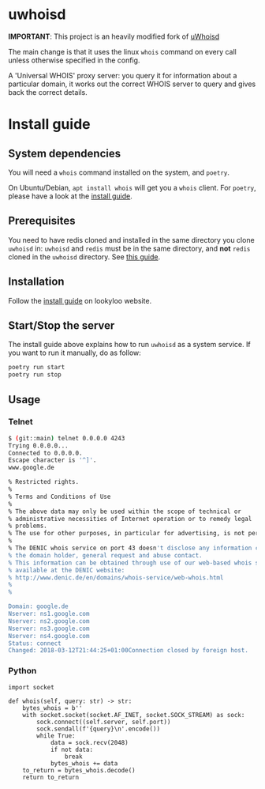 # uwhoisd

**IMPORTANT**: This project is an heavily modified fork of [uWhoisd](https://github.com/kgaughan/uwhoisd/)

The main change is that it uses the linux `whois` command on every call unless otherwise specified in the config.

A 'Universal WHOIS' proxy server: you query it for information about a
particular domain, it works out the correct WHOIS server to query and gives
back the correct details.


# Install guide

## System dependencies

You will need a `whois` command installed on the system, and `poetry`.

On Ubuntu/Debian, `apt install whois` will get you a `whois` client. For `poetry`, please have a look at the [install guide](https://python-poetry.org/docs/).

## Prerequisites

You need to have redis cloned and installed in the same directory you clone `uwhoisd` in: `uwhoisd` and `redis` must be in the same directory, and **not** `redis` cloned in the `uwhoisd` directory. See [this guide](https://www.lookyloo.eu/docs/main/install-lookyloo.html#_install_redis).

## Installation

Follow the [install guide](https://www.lookyloo.eu/docs/main/install-lookyloo.html#_install_uwhoisd) on lookyloo website.

## Start/Stop the server

The install guide above explains how to run `uwhoisd` as a system service. If you want to run it manually, do as follow:

```bash
poetry run start
poetry run stop
```

## Usage

### Telnet

```bash
$ (git::main) telnet 0.0.0.0 4243 
Trying 0.0.0.0...
Connected to 0.0.0.0.
Escape character is '^]'.
www.google.de

% Restricted rights.
% 
% Terms and Conditions of Use
% 
% The above data may only be used within the scope of technical or
% administrative necessities of Internet operation or to remedy legal
% problems.
% The use for other purposes, in particular for advertising, is not permitted.
% 
% The DENIC whois service on port 43 doesn't disclose any information concerning
% the domain holder, general request and abuse contact.
% This information can be obtained through use of our web-based whois service
% available at the DENIC website:
% http://www.denic.de/en/domains/whois-service/web-whois.html
% 
% 

Domain: google.de
Nserver: ns1.google.com
Nserver: ns2.google.com
Nserver: ns3.google.com
Nserver: ns4.google.com
Status: connect
Changed: 2018-03-12T21:44:25+01:00Connection closed by foreign host.
```

### Python

```
import socket

def whois(self, query: str) -> str:
    bytes_whois = b''
    with socket.socket(socket.AF_INET, socket.SOCK_STREAM) as sock:
        sock.connect((self.server, self.port))
        sock.sendall(f'{query}\n'.encode())
        while True:
            data = sock.recv(2048)
            if not data:
                break
            bytes_whois += data
    to_return = bytes_whois.decode()
    return to_return
```
